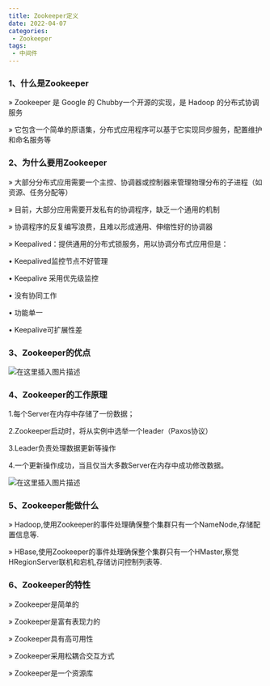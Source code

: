 ```yaml
---
title: Zookeeper定义
date: 2022-04-07
categories:
 - Zookeeper
tags:
 - 中间件
---
```


### 1、什么是Zookeeper

» Zookeeper 是 Google 的 Chubby一个开源的实现，是 Hadoop 的分布式协调服务

» 它包含一个简单的原语集，分布式应用程序可以基于它实现同步服务，配置维护和命名服务等

### 2、为什么要用Zookeeper

» 大部分分布式应用需要一个主控、协调器或控制器来管理物理分布的子进程（如资源、任务分配等）

» 目前，大部分应用需要开发私有的协调程序，缺乏一个通用的机制

» 协调程序的反复编写浪费，且难以形成通用、伸缩性好的协调器

» Keepalived：提供通用的分布式锁服务，用以协调分布式应用但是：

• Keepalived监控节点不好管理

• Keepalive 采用优先级监控

• 没有协同工作

• 功能单一

• Keepalive可扩展性差

### 3、Zookeeper的优点

![在这里插入图片描述](https://img-blog.csdnimg.cn/ad539f5dd6cb464098afbe2c96c04d5c.png)

### 4、Zookeeper的工作原理

1.每个Server在内存中存储了一份数据；

2.Zookeeper启动时，将从实例中选举一个leader（Paxos协议）

3.Leader负责处理数据更新等操作

4.一个更新操作成功，当且仅当大多数Server在内存中成功修改数据。

![在这里插入图片描述](https://img-blog.csdnimg.cn/317cf2d998e94358a631840b0eb97d94.png)

### 5、Zookeeper能做什么

» Hadoop,使用Zookeeper的事件处理确保整个集群只有一个NameNode,存储配置信息等.

» HBase,使用Zookeeper的事件处理确保整个集群只有一个HMaster,察觉HRegionServer联机和宕机,存储访问控制列表等.

### 6、Zookeeper的特性

» Zookeeper是简单的

» Zookeeper是富有表现力的

» Zookeeper具有高可用性

» Zookeeper采用松耦合交互方式

» Zookeeper是一个资源库
